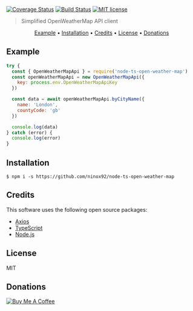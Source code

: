 [![Coverage Status](https://coveralls.io/repos/github/ninox92/node-ts-open-weather-map/badge.svg?branch=master)](https://coveralls.io/github/ninox92/node-ts-open-weather-map?branch=master)
[![Build Status](https://travis-ci.org/ninox92/node-ts-open-weather-map.svg?branch=master)](https://travis-ci.org/ninox92/node-ts-open-weather-map)
[![MIT license](http://img.shields.io/badge/license-MIT-brightgreen.svg)](http://opensource.org/licenses/MIT)

> Simplified OpenWeatherMap API client

<p align="center">
  <a href="#example">Example</a> •
  <a href="#key-features">Installation</a> •
  <a href="#credits">Credits</a> •
  <a href="#license">License</a> •
  <a href="#donations">Donations</a>
</p>


## Example

```javascript
try {
  const { OpenWeatherMapApi } = require('node-ts-open-weather-map')
  const openWeatherMapApi = new OpenWeatherMapApi({
    key: process.env.OpenWeatherMapApiKey
  })

  const data = await openWeatherMapApi.byCityName({
    name: 'London',
    countyCode: 'gb'
  })

  console.log(data)
} catch (error) {
  console.log(error)
}
```

## Installation

```
$ npm i -s https://github.com/ninox92/node-ts-open-weather-map
```

## Credits

This software uses the following open source packages:

- [Axios](https://github.com/axios/axios)
- [TypeScript](https://www.typescriptlang.org/)
- [Node.js](https://nodejs.org/)

## License

MIT

## Donations

[![Buy Me A Coffee](https://www.buymeacoffee.com/assets/img/custom_images/yellow_img.png)](https://www.buymeacoffee.com/btVGTv4zM)